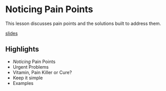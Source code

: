 # Noticing Pain Points
This lesson discusses pain points and the solutions built to address them.

[slides](https://dpi-we.github.io/sdf-pain-points)

## Highlights
- *Noticing* Pain Points
- Urgent Problems
- Vitamin, Pain Killer or Cure?
- Keep it simple
- Examples
